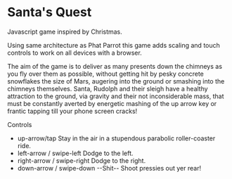 Santa's Quest
=============

Javascript game inspired by Christmas.

Using same architecture as Phat Parrot this game adds scaling and touch controls to work on all devices with a browser.

The aim of the game is to deliver as many presents down the chimneys as you fly over them as possible, without getting hit by pesky concrete snowflakes the size of Mars, augering into the ground or smashing into the chimneys themselves. Santa, Rudolph and their sleigh have a healthy attraction to the ground, via gravity and their not inconsiderable mass, that must be constantly averted by energetic mashing of the up arrow key or frantic tapping till your phone screen cracks!

Controls

* up-arrow/tap               Stay in the air in a stupendous parabolic roller-coaster ride.
* left-arrow / swipe-left    Dodge to the left.
* right-arrow / swipe-right  Dodge to the right.
* down-arrow / swipe-down    --Shit-- Shoot pressies out yer rear!
